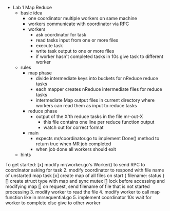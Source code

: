 - Lab 1 Map Reduce
	- basic idea
		- one coordinator multiple workers on same machine
		- workers communicate with coordinator via RPC
		- workers
			- ask coordinator for task
			- read tasks input from one or more files
			- execute task
			- write task output to one or more files
			- if worker hasn't completed tasks in 10s give task to different worker
	- rules
		- map phase
			- divide intermediate keys into buckets for nReduce reduce tasks 	
			- each mapper creates nReduce intermediate files for reduce tasks
			- intermediate Map output files in current directory where workers can read them as input to reduce tasks
		- reduce phase
			- output of the X'th reduce tasks in the file mr-out-X
				- this file contains one line per reduce function output
				- watch out for correct format
		- main
			- expects mr/coordinator.go to implement Done() method to return true when MR job completed
			- when job done all workers should exit
	- hints
		

To get started:
[x] modify mr/worker.go's Worker() to send RPC to coordinator asking for task
2. modify coordinator to respond with file name of unstarted map task
	[x] create map of all files on start { filename: status }
	[] create struct type with map and sync mutex
	[] lock before accessing and modifying map
	[] on request, send filename of file that is not started processing
3. modify worker to read the file
4. modify worker to call map function like in mrsequential.go
5. implement coordinator 10s wait for worker to complete else give to other worker
